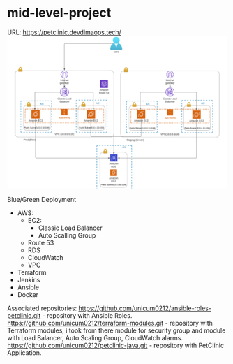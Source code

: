 # mid-level-project
URL: https://petclinic.devdimaops.tech/
![Photo](AWS-infrastructure.png)

Blue/Green Deployment
- AWS:
  - EC2:
    - Classic Load Balancer
    - Auto Scalling Group
  - Route 53
  - RDS
  - CloudWatch
  - VPC
- Terraform
- Jenkins
- Ansible
- Docker


Associated repositories:
https://github.com/unicum0212/ansible-roles-petclinic.git - repository with Ansible Roles.
https://github.com/unicum0212/terraform-modules.git - repository with Terraform modules, i took from there module for security group and module with Load Balancer, Auto Scaling Group, CloudWatch alarms.
https://github.com/unicum0212/petclinic-java.git - repository with PetClinic Application.
